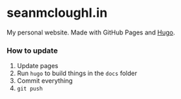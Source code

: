 # seanmcloughl.in
My personal website. Made with GitHub Pages and [Hugo](https://gohugo.io/).

### How to update
1. Update pages
2. Run `hugo` to build things in the `docs` folder
3. Commit everything
4. `git push`
